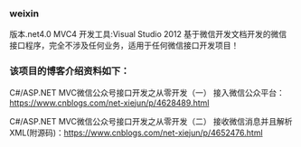 ### **weixin**
版本.net4.0 MVC4 开发工具:Visual Studio 2012 
基于微信开发文档开发的微信接口程序，完全不涉及任何业务，适用于任何微信接口开发项目！

### **该项目的博客介绍资料如下：**

C#/ASP.NET MVC微信公众号接口开发之从零开发（一） 接入微信公众平台：https://www.cnblogs.com/net-xiejun/p/4628489.html

C#/ASP.NET MVC微信公众号接口开发之从零开发（二） 接收微信消息并且解析XML(附源码)：https://www.cnblogs.com/net-xiejun/p/4652476.html
